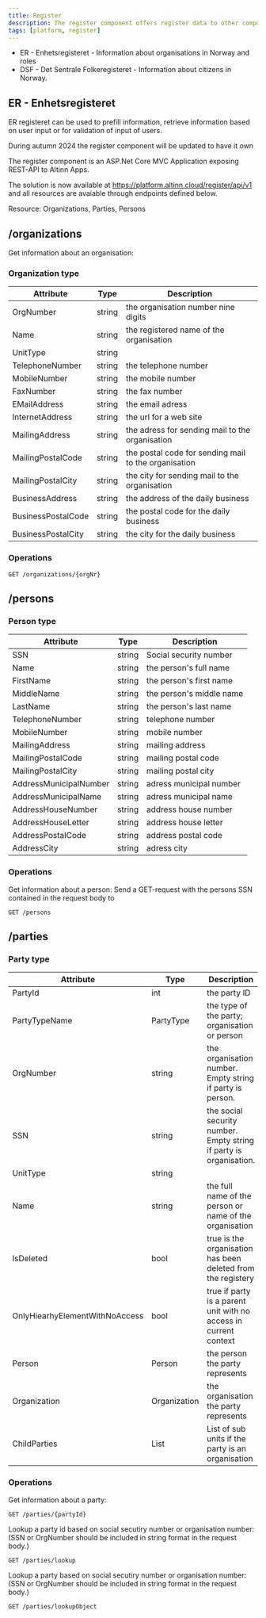 ```yaml
---
title: Register
description: The register component offers register data to other components and is a supporting product for authorization functionality i Altinn
tags: [platform, register]
---
```


- ER - Enhetsregisteret - Information about organisations in Norway and roles
- DSF - Det Sentrale Folkeregisteret - Information about citizens in Norway.

## ER - Enhetsregisteret
ER registeret can be used to prefill information, retrieve information based on user input or for validation of input of users.


During autumn 2024 the register component will be updated to have it own 


The register component is an ASP.Net Core MVC Application exposing REST-API to Altinn Apps.

The solution is now available at https://platform.altinn.cloud/register/api/v1 and all resources are avaiable through endpoints defined below.

Resource: Organizations, Parties, Persons

## /organizations

Get information about an organisation:

### Organization type

| Attribute | Type | Description |
| --------- | ---- | ----------- |
| OrgNumber | string  | the organisation number nine digits |
| Name |  string | the registered name of the organisation |
| UnitType | string  |    |
| TelephoneNumber | string   | the telephone number |
| MobileNumber |  string | the mobile number |
| FaxNumber |  string | the fax number |
| EMailAddress | string | the email adress  |
| InternetAddress | string | the url for a web site |
| MailingAddress | string | the adress for sending mail to the organisation |
| MailingPostalCode | string | the postal code for sending mail to the organisation |
| MailingPostalCity | string | the city for sending mail to the organisation  |
| BusinessAddress | string | the address of the daily business |
| BusinessPostalCode | string | the postal code for the daily business  |  
| BusinessPostalCity | string | the city for the daily business|  

### Operations

```http
GET /organizations/{orgNr}
```

## /persons

### Person type
| Attribute | Type | Description |
| --------- | ---- | ----------- |
| SSN | string |  Social security number |
| Name | string | the person's full name |
| FirstName | string | the person's first name |
| MiddleName | string | the person's middle name |
| LastName | string | the person's last name |
| TelephoneNumber | string | telephone number |
| MobileNumber | string  | mobile number |
| MailingAddress | string |  mailing address |
| MailingPostalCode | string | mailing postal code |
| MailingPostalCity | string | mailing postal city |
| AddressMunicipalNumber | string | adress municipal number |
| AddressMunicipalName | string | adress municipal name |
| AddressHouseNumber | string | address house number |
| AddressHouseLetter | string | address house letter |
| AddressPostalCode | string | address postal code |
| AddressCity |string  | adress city  |

### Operations

Get information about a person:
Send a GET-request with the persons SSN contained in the request body to

```http
GET /persons
```

## /parties

### Party type

| Attribute | Type | Description |
| --------- | ---- | ----------- |
| PartyId | int | the party ID |  
| PartyTypeName | PartyType | the type of the party; organisation or person |  
| OrgNumber | string | the organisation number. Empty string if party is person. |  
| SSN | string | the social security number. Empty string if party is organisation. |  
| UnitType | string |  |  
| Name | string | the full name of the person or name of the organisation |  
| IsDeleted | bool | true is the organisation has been deleted from the registery |  
| OnlyHiearhyElementWithNoAccess | bool | true if party is a parent unit with no access in current context|  
| Person | Person | the person the party represents |  
| Organization | Organization | the organisation the party represents |  
| ChildParties | List<Party> | List of sub units if the party is an organisation |  

### Operations

Get information about a party:

```http
GET /parties/{partyId}
```

Lookup a party id based on social secutiry number or organisation number:
(SSN or OrgNumber should be included in string format in the request body.)

```http
GET /parties/lookup
```

Lookup a party based on social secutiry number or organisation number:
(SSN or OrgNumber should be included in string format in the request body.)

```http
GET /parties/lookupObject
```
